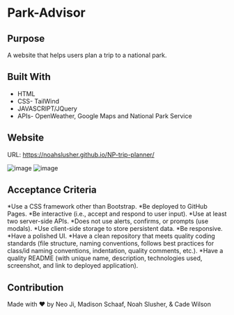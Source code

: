 # Park-Advisor

## Purpose
A website that helps users plan a trip to a national park.

## Built With
* HTML
* CSS- TailWind
* JAVASCRIPT/JQuery
* APIs- OpenWeather, Google Maps and National Park Service

## Website
URL: https://noahslusher.github.io/NP-trip-planner/

![image](https://user-images.githubusercontent.com/97362296/157272049-a525a40e-0508-416f-a558-2ab15c4cc51d.png)
![image](https://user-images.githubusercontent.com/97362296/157272930-68547d4e-35d9-4123-bd81-8da3895aa7ba.png)

## Acceptance Criteria
*Use a CSS framework other than Bootstrap.
*Be deployed to GitHub Pages.
*Be interactive (i.e., accept and respond to user input).
*Use at least two server-side APIs.
*Does not use alerts, confirms, or prompts (use modals).
*Use client-side storage to store persistent data.
*Be responsive.
*Have a polished UI.
*Have a clean repository that meets quality coding standards (file structure, naming conventions, follows best practices for class/id naming conventions, indentation, quality comments, etc.).
*Have a quality README (with unique name, description, technologies used, screenshot, and link to deployed application).

## Contribution
Made with ❤️ by Neo Ji, Madison Schaaf, Noah Slusher, & Cade Wilson



